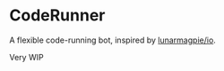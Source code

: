 # CodeRunner
A flexible code-running bot, inspired by [lunarmagpie/io](https://github.com/lunarmagpie/io).

Very WIP
